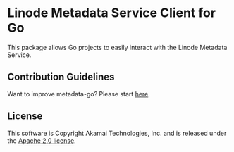 # Linode Metadata Service Client for Go

This package allows Go projects to easily interact with the Linode Metadata Service.

## Contribution Guidelines

Want to improve metadata-go? Please start [here](CONTRIBUTING.md).

## License

This software is Copyright Akamai Technologies, Inc. and is released under the [Apache 2.0 license](./LICENSE).
